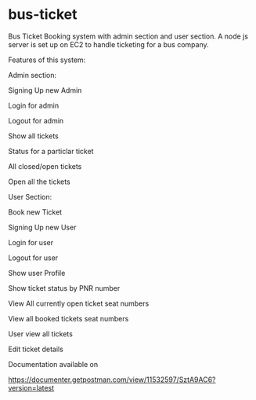 # bus-ticket
Bus Ticket Booking system with admin section and user section. A node js server is set up on EC2 to handle ticketing for a bus company.

Features of this system:


Admin section:



Signing Up new Admin

Login for admin 

Logout for admin

Show all tickets

Status for a particlar ticket

All closed/open tickets

Open all the tickets



User Section:



Book new Ticket

Signing Up new User

Login for user 

Logout for user

Show user Profile

Show ticket status by PNR number

View All currently open ticket seat numbers

View all booked tickets seat numbers

User view all tickets

Edit ticket details




Documentation available on 

https://documenter.getpostman.com/view/11532597/SztA9AC6?version=latest
